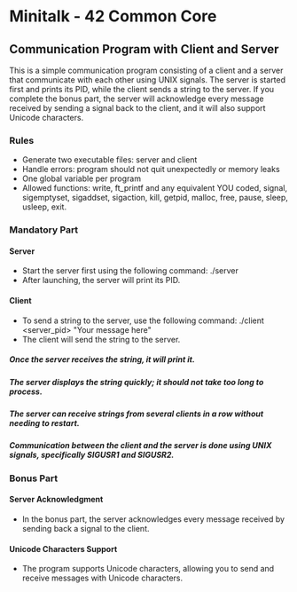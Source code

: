 # Minitalk - 42 Common Core
## Communication Program with Client and Server
This is a simple communication program consisting of a client and a server that communicate with each other using UNIX signals. The server is started first and prints its PID, while the client sends a string to the server. If you complete the bonus part, the server will acknowledge every message received by sending a signal back to the client, and it will also support Unicode characters.
 ### Rules
 * Generate two executable files: server and client
 * Handle errors:  program should not quit unexpectedly or memory leaks
 * One global variable per program
 * Allowed functions: write, ft_printf and any equivalent YOU coded, signal, sigemptyset, sigaddset, sigaction, kill, getpid, malloc, free, pause, sleep, usleep, exit.
### Mandatory Part
#### Server
* Start the server first using the following command:
	./server
* After launching, the server will print its PID.
#### Client
* To send a string to the server, use the following command:
	./client <server_pid> "Your message here"
* The client will send the string to the server.
##### Once the server receives the string, it will print it.
##### The server displays the string quickly; it should not take too long to process.
##### The server can receive strings from several clients in a row without needing to restart.
##### Communication between the client and the server is done using UNIX signals, specifically SIGUSR1 and SIGUSR2.

### Bonus Part
#### Server Acknowledgment
* In the bonus part, the server acknowledges every message received by sending back a signal to the client.
#### Unicode Characters Support
* The program supports Unicode characters, allowing you to send and receive messages with Unicode characters.
